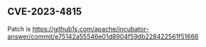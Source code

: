 ## CVE-2023-4815
Patch is https://github1s.com/apache/incubator-answer/commit/e75142a55546e01d8904f59db228422561f51666
